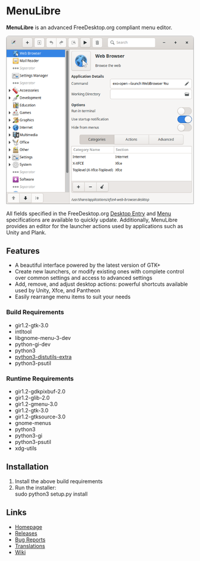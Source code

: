 # MenuLibre
**MenuLibre** is an advanced FreeDesktop.org compliant menu editor.

![MenuLibre window](https://github.com/bluesabre/menulibre/blob/wiki-assets/readme/menulibre-github.png)

All fields specified in the FreeDesktop.org [Desktop Entry](https://specifications.freedesktop.org/desktop-entry-spec/latest/) and [Menu](https://specifications.freedesktop.org/menu-spec/latest/) 
specifications are available to quickly update.
Additionally, MenuLibre provides an editor for the launcher actions 
used by applications such as Unity and Plank.

## Features
 - A beautiful interface powered by the latest version of GTK+
 - Create new launchers, or modify existing ones with complete control over common settings and access to advanced settings
 - Add, remove, and adjust desktop actions: powerful shortcuts available used by Unity, Xfce, and Pantheon
 - Easily rearrange menu items to suit your needs

### Build Requirements
 - gir1.2-gtk-3.0
 - intltool
 - libgnome-menu-3-dev
 - python-gi-dev
 - python3
 - [python3-distutils-extra](https://launchpad.net/python-distutils-extra)
 - python3-psutil

### Runtime Requirements
 - gir1.2-gdkpixbuf-2.0 
 - gir1.2-glib-2.0
 - gir1.2-gmenu-3.0 
 - gir1.2-gtk-3.0 
 - gir1.2-gtksource-3.0
 - gnome-menus 
 - python3 
 - python3-gi
 - python3-psutil 
 - xdg-utils 

## Installation

 1. Install the above build requirements
 2. Run the installer: \
    sudo python3 setup.py install

## Links
 - [Homepage](https://github.com/bluesabre/menulibre)
 - [Releases](https://github.com/bluesabre/menulibre/releases)
 - [Bug Reports](https://github.com/bluesabre/menulibre/issues)
 - [Translations](https://www.transifex.com/bluesabreorg/menulibre)
 - [Wiki](https://github.com/bluesabre/menulibre/wiki)
